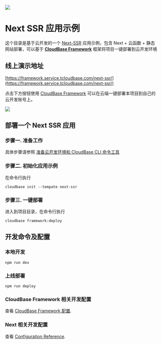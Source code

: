 <a href="https://github.com/TencentCloudBase/cloudbase-templates"><img src="https://main.qcloudimg.com/raw/918830a5ad3321fd0524eaef4c0e4c1e.png"></a>

# Next SSR 应用示例

这个目录是基于云开发的一个 [Next-SSR](https://nextjs.org/) 应用示例，包含 Next + 云函数 + 静态网站部署，可以基于 **[CloudBase Framework](https://github.com/TencentCloudBase/cloudbase-framework)** 框架将项目一键部署到云开发环境

## 线上演示地址

[https://framework.service.tcloudbase.com/next-ssr/](https://framework.service.tcloudbase.com/next-ssr/)

点击下方按钮使用 [CloudBase Framework](https://github.com/TencentCloudBase/cloudbase-framework) 可以在云端一键部署本项目到自己的云开发账号上。

[![](https://main.qcloudimg.com/raw/67f5a389f1ac6f3b4d04c7256438e44f.svg)](https://console.cloud.tencent.com/tcb/env/index?action=CreateAndDeployCloudBaseProject&tdl_anchor=github&tdl_site=0&appUrl=https%3A%2F%2Fgitee.com%2FTencentCloudBase%2Fcloudbase-templates&workDir=next-ssr&appName=next-ssr)

## 部署一个 Next SSR 应用

### 步骤一. 准备工作

具体步骤请参照 [准备云开发环境和 CloudBase CLI 命令工具](https://gitee.com/TencentCloudBase/cloudbase-framework/blob/gitee/CLI_GUIDE.md)

### 步骤二. 初始化应用示例

在命令行执行

```
cloudbase init --tempate next-ssr
```

### 步骤三. 一键部署

进入到项目目录，在命令行执行

```
cloudbase framework:deploy
```

## 开发命令及配置

### 本地开发

```
npm run dev
```

### 上线部署

```
npm run deploy
```

### CloudBase Framework 相关开发配置

查看 [CloudBase Framework 配置](https://github.com/TencentCloudBase/cloudbase-framework).

### Next 相关开发配置

查看 [Configuration Reference](https://nextjs.org/docs/api-reference/next.config.js/introduction).
